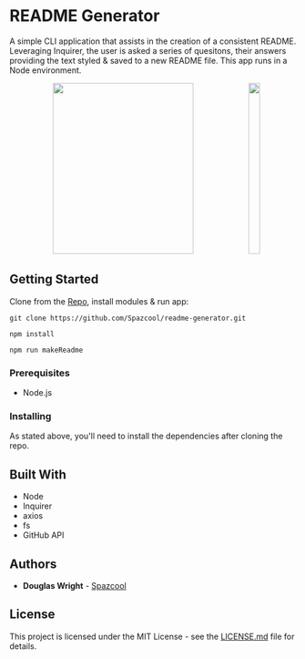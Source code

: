 # README Generator
A simple CLI application that assists in the creation of a consistent README. Leveraging Inquirer, the user is asked a series of quesitons, their answers providing the text styled & saved to a new README file. This app runs in a Node environment.

<p align="center">
   <img width="70%" height="300vh" src="./images/desktop.gif">
   <img width="20%" height="300vh" src="./images/mobile.gif">
</p>

## Getting Started

Clone from the [Repo](https://github.com/Spazcool/readme-generator), install modules & run app: 

```
git clone https://github.com/Spazcool/readme-generator.git
```
```
npm install
```
```
npm run makeReadme
```

### Prerequisites

* Node.js

### Installing

As stated above, you'll need to install the dependencies after cloning the repo.

## Built With

* Node
* Inquirer
* axios
* fs
* GitHub API

## Authors

* **Douglas Wright** - [Spazcool](https://github.com/Spazcool)

## License

This project is licensed under the MIT License - see the [LICENSE.md](LICENSE.md) file for details.